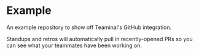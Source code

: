 # Example

An example repository to show off Teaminal's GitHub integration.

Standups and retros will automatically pull in recently-opened PRs so you can see what your teammates have been working on.
